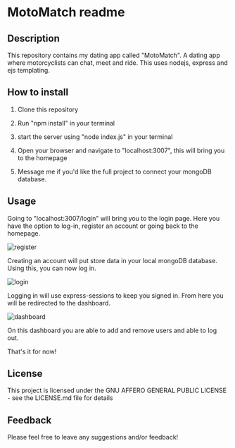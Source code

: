 # MotoMatch readme

## Description

This repository contains my dating app called "MotoMatch". A dating app where motorcyclists can chat, meet and ride.
This uses nodejs, express and ejs templating.

## How to install

1. Clone this repository

2. Run "npm install" in your terminal

3. start the server using "node index.js" in your terminal

4. Open your browser and navigate to "localhost:3007", this will bring you to the homepage

5. Message me if you'd like the full project to connect your mongoDB database.

## Usage

Going to "localhost:3007/login" will bring you to the login page. Here you have the option to log-in, register an account or going back to the homepage.


![register](https://user-images.githubusercontent.com/43436118/59025956-a4cce580-8855-11e9-867f-131e1c60aeb1.PNG)

Creating an account will put store data in your local mongoDB database. Using this, you can now log in. 


![login](https://user-images.githubusercontent.com/43436118/59025919-8cf56180-8855-11e9-9108-de96b79ae3c5.PNG)

Logging in will use express-sessions to keep you signed in. From here you will be redirected to the dashboard. 


![dashboard](https://user-images.githubusercontent.com/43436118/59025987-b7dfb580-8855-11e9-8465-dd527c60b653.PNG)

On this dashboard you are able to add and remove users and able to log out.

That's it for now!

## License

This project is licensed under the   GNU AFFERO GENERAL PUBLIC LICENSE - see the LICENSE.md file for details

## Feedback

Please feel free to leave any suggestions and/or feedback!
